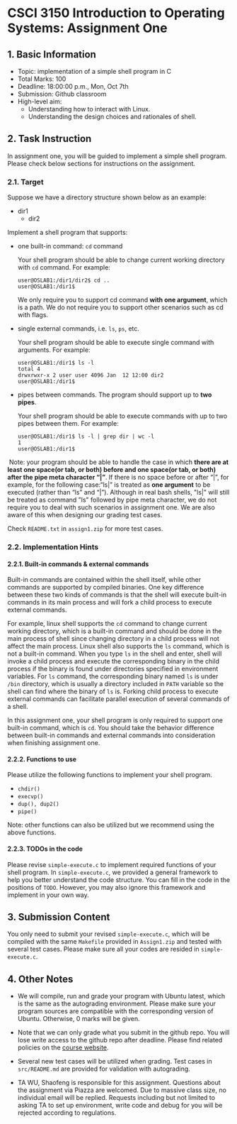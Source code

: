 # CSCI 3150 Introduction to Operating Systems: Assignment One

## 1. Basic Information

- Topic: implementation of a simple shell program in C
- Total Marks: 100
- Deadline: 18:00:00 p.m., Mon, Oct 7th
- Submission: Github classroom
- High-level aim:
  - Understanding how to interact with Linux.
  - Understanding the design choices and rationales of shell.

## 2. Task Instruction

In assignment one, you will be guided to implement a simple shell program. Please check below sections for instructions on the assignment. 

### 2.1. Target

Suppose we have a directory structure shown below as an example:

- dir1
  - dir2

Implement a shell program that supports:

- one built-in command: `cd` command

  Your shell program should be able to change current working directory with `cd` command. For example:

  ```shell
  user@OSLAB1:/dir1/dir2$ cd ..
  user@OSLAB1:/dir1$
  ```

  We only require you to support cd command **with one argument**, which is a path. We do not require you to support other scenarios such as cd with flags.

- single external commands, i.e. `ls`, `ps`, etc. 

  Your shell program should be able to execute single command with arguments. For example:

  ```shell
  user@OSLAB1:/dir1$ ls -l
  total 4
  drwxrwxr-x 2 user user 4096 Jan  12 12:00 dir2
  user@OSLAB1:/dir1$ 
  ```

- pipes between commands. The program should support up to **two pipes**. 

  Your shell program should be able to execute commands with up to two pipes between them. For example:

  ```shell
  user@OSLAB1:/dir1$ ls -l | grep dir | wc -l
  1
  user@OSLAB1:/dir1$
  ```

​		Note: your program should be able to handle the case in which **there are at least one space(or tab, or both) before and one space(or tab, or both) after the pipe meta character “|”**. If there is no space before or after “|”, for example, for the following case:“ls|” is treated as **one argument** to be executed (rather than “ls” and “|”). Although in real bash shells, "ls|" will still be treated as command "ls" followed by pipe meta character, we do not require you to deal with such scenarios in assignment one. We are also aware of this when designing our grading test cases.

Check `README.txt` in `assign1.zip` for more test cases.

### 2.2. Implementation Hints

#### 2.2.1. Built-in commands & external commands

Built-in commands are contained within the shell itself, while other commands are supported by compiled binaries. One key difference between these two kinds of commands is that the shell will execute built-in commands in its main process and will fork a child process to execute external commands. 

For example, linux shell supports the `cd` command to change current working directory, which is a built-in command and should be done in the main process of shell since changing directory in a child process will not affect the main process. Linux shell also supports the `ls` command, which is not a built-in command. When you type `ls` in the shell and enter, shell will invoke a child process and execute the corresponding binary in the child process if the binary is found under directories specified in environment variables. For `ls` command, the corresponding binary named `ls` is under `/bin` directory, which is usually a directory included in `PATH` variable so the shell can find where the binary of `ls` is. Forking child process to execute external commands can facilitate parallel execution of several commands of a shell.

In this assignment one, your shell program is only required to support one built-in command, which is `cd`. You should take the behavior difference between built-in commands and external commands into consideration when finishing assignment one. 

#### 2.2.2. Functions to use

Please utilize the following functions to implement your shell program.

- `chdir()`
- `execvp()`
- `dup(), dup2()`
- `pipe()`

Note: other functions can also be utilized but we recommend using the above functions.

#### 2.2.3. TODOs in the code

Please revise `simple-execute.c` to implement required functions of your shell program. In `simple-execute.c`, we provided a general framework to help you better understand the code structure. You can fill in the code in the positions of `TODO`. However, you may also ignore this framework and implement in your own way. 



## 3. Submission Content

You only need to submit your revised `simple-execute.c`, which will be compiled with the same `Makefile` provided in `Assign1.zip` and tested with several test cases. Please make sure all your codes are resided in `simple-execute.c`. 



## 4. Other Notes

- We will compile, run and grade your program with Ubuntu latest, which is the same as the autograding environment. Please make sure your program sources are compatible with the corresponding version of Ubuntu. Otherwise, 0 marks will be given. 

- Note that we can only grade what you submit in the github repo. You will lose write access to the github repo after deadline. Please find related policies on the [course website](https://github.com/henryhxu/CSCI3150).

- Several new test cases will be utilized when grading. Test cases in `src/README.md` are provided for validation with autograding.

- TA WU, Shaofeng is responsible for this assignment. Questions about the assignment via Piazza are welcomed. Due to massive class size, no individual email will be replied. Requests including but not limited to asking TA to set up environment, write code and debug for you will be rejected according to regulations.

